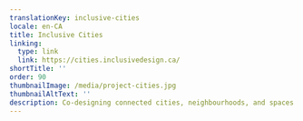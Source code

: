 ```yaml
---
translationKey: inclusive-cities
locale: en-CA
title: Inclusive Cities
linking:
  type: link
  link: https://cities.inclusivedesign.ca/
shortTitle: ''
order: 90
thumbnailImage: /media/project-cities.jpg
thumbnailAltText: ''
description: Co-designing connected cities, neighbourhoods, and spaces that are more diverse and inclusive.
---
```

